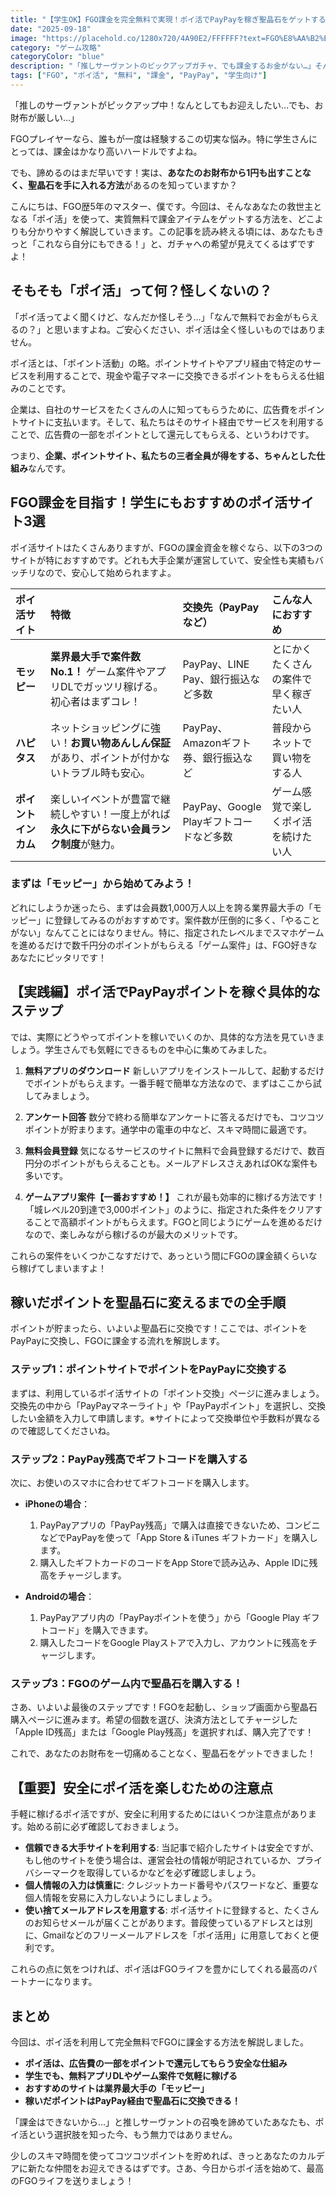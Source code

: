 ```yaml
---
title: "【学生OK】FGO課金を完全無料で実現！ポイ活でPayPayを稼ぎ聖晶石をゲットする方法"
date: "2025-09-18"
image: "https://placehold.co/1280x720/4A90E2/FFFFFF?text=FGO%E8%AA%B2%E9%87%91%E3%82%92%E7%84%A1%E6%96%99%E3%81%A7%EF%BC%81"
category: "ゲーム攻略"
categoryColor: "blue"
description: "「推しサーヴァントのピックアップガチャ、でも課金するお金がない…」そんな悩みを抱えるFGOプレイヤーのあなたへ。この記事では、学生さんでも安全かつ完全無料で聖晶石を手に入れるための「ポイ活」という裏ワザを徹底解説します。PayPayポイントを稼いで、お得にFGOを楽しみましょう！"
tags: ["FGO", "ポイ活", "無料", "課金", "PayPay", "学生向け"]
---
```


「推しのサーヴァントがピックアップ中！なんとしてもお迎えしたい…でも、お財布が厳しい…」

FGOプレイヤーなら、誰もが一度は経験するこの切実な悩み。特に学生さんにとっては、課金はかなり高いハードルですよね。

でも、諦めるのはまだ早いです！実は、**あなたのお財布から1円も出すことなく、聖晶石を手に入れる方法**があるのを知っていますか？

こんにちは、FGO歴5年のマスター、僕です。今回は、そんなあなたの救世主となる「ポイ活」を使って、実質無料で課金アイテムをゲットする方法を、どこよりも分かりやすく解説していきます。この記事を読み終える頃には、あなたもきっと「これなら自分にもできる！」と、ガチャへの希望が見えてくるはずですよ！

## そもそも「ポイ活」って何？怪しくないの？

「ポイ活ってよく聞くけど、なんだか怪しそう…」「なんで無料でお金がもらえるの？」と思いますよね。ご安心ください、ポイ活は全く怪しいものではありません。

ポイ活とは、「ポイント活動」の略。ポイントサイトやアプリ経由で特定のサービスを利用することで、現金や電子マネーに交換できるポイントをもらえる仕組みのことです。

企業は、自社のサービスをたくさんの人に知ってもらうために、広告費をポイントサイトに支払います。そして、私たちはそのサイト経由でサービスを利用することで、広告費の一部をポイントとして還元してもらえる、というわけです。

つまり、**企業、ポイントサイト、私たちの三者全員が得をする、ちゃんとした仕組み**なんです。

## FGO課金を目指す！学生にもおすすめのポイ活サイト3選

ポイ活サイトはたくさんありますが、FGOの課金資金を稼ぐなら、以下の3つのサイトが特におすすめです。どれも大手企業が運営していて、安全性も実績もバッチリなので、安心して始められますよ。

| ポイ活サイト | 特徴 | 交換先（PayPayなど） | こんな人におすすめ |
| :--- | :--- | :--- | :--- |
| **モッピー** | **業界最大手で案件数No.1！** ゲーム案件やアプリDLでガッツリ稼げる。初心者はまずコレ！ | PayPay、LINE Pay、銀行振込など多数 | とにかくたくさんの案件で早く稼ぎたい人 |
| **ハピタス** | ネットショッピングに強い！**お買い物あんしん保証**があり、ポイントが付かないトラブル時も安心。 | PayPay、Amazonギフト券、銀行振込など | 普段からネットで買い物をする人 |
| **ポイントインカム** | 楽しいイベントが豊富で継続しやすい！一度上がれば**永久に下がらない会員ランク制度**が魅力。 | PayPay、Google Playギフトコードなど多数 | ゲーム感覚で楽しくポイ活を続けたい人 |

### まずは「モッピー」から始めてみよう！

どれにしようか迷ったら、まずは会員数1,000万人以上を誇る業界最大手の「モッピー」に登録してみるのがおすすめです。案件数が圧倒的に多く、「やることがない」なんてことにはなりません。特に、指定されたレベルまでスマホゲームを進めるだけで数千円分のポイントがもらえる「ゲーム案件」は、FGO好きなあなたにピッタリです！

## 【実践編】ポイ活でPayPayポイントを稼ぐ具体的なステップ

では、実際にどうやってポイントを稼いでいくのか、具体的な方法を見ていきましょう。学生さんでも気軽にできるものを中心に集めてみました。

1.  **無料アプリのダウンロード**
    新しいアプリをインストールして、起動するだけでポイントがもらえます。一番手軽で簡単な方法なので、まずはここから試してみましょう。

2.  **アンケート回答**
    数分で終わる簡単なアンケートに答えるだけでも、コツコツポイントが貯まります。通学中の電車の中など、スキマ時間に最適です。

3.  **無料会員登録**
    気になるサービスのサイトに無料で会員登録するだけで、数百円分のポイントがもらえることも。メールアドレスさえあればOKな案件も多いです。

4.  **ゲームアプリ案件【一番おすすめ！】**
    これが最も効率的に稼げる方法です！「城レベル20到達で3,000ポイント」のように、指定された条件をクリアすることで高額ポイントがもらえます。FGOと同じようにゲームを進めるだけなので、楽しみながら稼げるのが最大のメリットです。

これらの案件をいくつかこなすだけで、あっという間にFGOの課金額くらいなら稼げてしまいますよ！

## 稼いだポイントを聖晶石に変えるまでの全手順

ポイントが貯まったら、いよいよ聖晶石に交換です！ここでは、ポイントをPayPayに交換し、FGOに課金する流れを解説します。

### ステップ1：ポイントサイトでポイントをPayPayに交換する

まずは、利用しているポイ活サイトの「ポイント交換」ページに進みましょう。交換先の中から「PayPayマネーライト」や「PayPayポイント」を選択し、交換したい金額を入力して申請します。※サイトによって交換単位や手数料が異なるので確認してくださいね。

### ステップ2：PayPay残高でギフトコードを購入する

次に、お使いのスマホに合わせてギフトコードを購入します。

* **iPhoneの場合**：
    1.  PayPayアプリの「PayPay残高」で購入は直接できないため、コンビニなどでPayPayを使って「App Store & iTunes ギフトカード」を購入します。
    2.  購入したギフトカードのコードをApp Storeで読み込み、Apple IDに残高をチャージします。

* **Androidの場合**：
    1.  PayPayアプリ内の「PayPayポイントを使う」から「Google Play ギフトコード」を購入できます。
    2.  購入したコードをGoogle Playストアで入力し、アカウントに残高をチャージします。

### ステップ3：FGOのゲーム内で聖晶石を購入する！

さあ、いよいよ最後のステップです！FGOを起動し、ショップ画面から聖晶石購入ページに進みます。希望の個数を選び、決済方法としてチャージした「Apple ID残高」または「Google Play残高」を選択すれば、購入完了です！

これで、あなたのお財布を一切痛めることなく、聖晶石をゲットできました！

## 【重要】安全にポイ活を楽しむための注意点

手軽に稼げるポイ活ですが、安全に利用するためにはいくつか注意点があります。始める前に必ず確認しておきましょう。

* **信頼できる大手サイトを利用する**: 当記事で紹介したサイトは安全ですが、もし他のサイトを使う場合は、運営会社の情報が明記されているか、プライバシーマークを取得しているかなどを必ず確認しましょう。
* **個人情報の入力は慎重に**: クレジットカード番号やパスワードなど、重要な個人情報を安易に入力しないようにしましょう。
* **使い捨てメールアドレスを用意する**: ポイ活サイトに登録すると、たくさんのお知らせメールが届くことがあります。普段使っているアドレスとは別に、Gmailなどのフリーメールアドレスを「ポイ活用」に用意しておくと便利です。

これらの点に気をつければ、ポイ活はFGOライフを豊かにしてくれる最高のパートナーになります。

## まとめ

今回は、ポイ活を利用して完全無料でFGOに課金する方法を解説しました。

* **ポイ活は、広告費の一部をポイントで還元してもらう安全な仕組み**
* **学生でも、無料アプリDLやゲーム案件で気軽に稼げる**
* **おすすめのサイトは業界最大手の「モッピー」**
* **稼いだポイントはPayPay経由で聖晶石に交換できる！**

「課金はできないから…」と推しサーヴァントの召喚を諦めていたあなたも、ポイ活という選択肢を知った今、もう無力ではありません。

少しのスキマ時間を使ってコツコツポイントを貯めれば、きっとあなたのカルデアに新たな仲間をお迎えできるはずです。さあ、今日からポイ活を始めて、最高のFGOライフを送りましょう！

